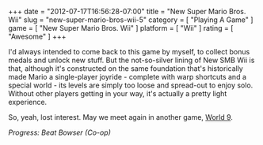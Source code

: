 +++
date = "2012-07-17T16:56:28-07:00"
title = "New Super Mario Bros. Wii"
slug = "new-super-mario-bros-wii-5"
category = [ "Playing A Game" ]
game = [ "New Super Mario Bros. Wii" ]
platform = [ "Wii" ]
rating = [ "Awesome" ]
+++

I'd always intended to come back to this game by myself, to collect bonus medals and unlock new stuff.  But the not-so-silver lining of New SMB Wii is that, although it's constructed on the same foundation that's historically made Mario a single-player joyride - complete with warp shortcuts and a special world - its levels are simply too loose and spread-out to enjoy solo.  Without other players getting in your way, it's actually a pretty light experience.

So, yeah, lost interest.  May we meet again in another game, <a href="http://www.youtube.com/watch?v=PL9z4eIarC8">World 9</a>.

<i>Progress: Beat Bowser (Co-op)</i>